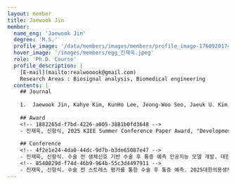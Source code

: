 ```yaml
--- 
layout: member 
title: Jaewook Jin 
member:
  name_eng: 'Jaewook Jin'
  degree: 'M.S.'
  profile_image: '/data/members/images/members/profile_image-1760920174001-120489742.jpg'
  hover_image: '/images/members/egg_진재욱.jpeg'
  role: 'Ph.D. Course'
  profile_description: |
    [E-mail](mailto:realwooook@gmail.com)
    Research Areas : Biosignal analysis, Biomedical engineering
  contents: |
    ## Journal
    
    1.  Jaewook Jin, Kahye Kim, KunHo Lee, Jeong-Woo Seo, Jaeuk U. Kim, "Association Between Cognitive Function and the Autonomic Nervous System by Photoplethysmography", Bioengineering 2024, 11(11), 1099, 2024
    
    ## Award
    <!-- 1882265d-f7bd-4226-a005-3881b0fd3648 -->
    - 진재욱, 신항식, 2025 KIEE Summer Conference Paper Award, "Development of artificial intelligence for predicting postoperative pain based on preoperative biosignal"; RS-2024-00423853;RS-2022-00141473, 2025-07-18
    
    ## Conference
    <!-- 4f2e1e24-4da0-44dc-9d7b-b3de65087e47 -->
    - 진재욱, 신항식. 수술 전 생체신호 기반 수술 후 통증 예측 인공지능 모델 개발. 대한전기학회 제56회 하계학술대회. 2025. 7. 16-19; 부산 벡스코; 2025.
    <!-- 8540829d-f74d-46b9-964b-55c3d4497911 -->
    - 진재욱, 신항식. 수술 전 스트레스 평가를 통한 수술 후 통증 예측. 2025대한의용생체공학회. 2025. 5. 8-10; 제주 롯데호텔; 2025.
--- 
```

